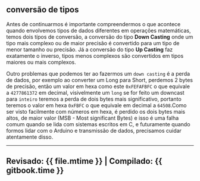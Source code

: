 ## conversão de tipos

Antes de continuarmos é importante compreendermos o que acontece quando envolvemos tipos de dados diferentes em operações matemáticas, temos dois típos de conversão, a conversão do tipo **Down Casting** onde um tipo mais complexo ou de maior precisão é convertido para um tipo de menor tamanho ou precisão. Já a conversão do tipo **Up Casting** faz exatamente o inverso, tipos menos complexos são convertidos em tipos maiores ou mais complexos.

Outro problemas que podemos ter ao fazermos um `down casting` é a perda de dados, por exemplo ao converter um Long para Short, perdemos 2 bytes de precisão, então um valor em hexa como este `0xFEFAFBFC` o que equivale a `4277861372` em decimal, visivelmente um `long` se for feito um downcast para `inteiro` teremos a perda de dois bytes mais significativo, portanto teremos o valor em hexa `0xFBFC` o que equivale em decimal a `64508`.Como ser visto facilmente com números em hexa, é perdido os dois bytes mais altos, de maior valor (MSB - Most significant Bytes) e isso é uma falha comum quando se lida com sistemas escritos em C, e futuramente quando formos lidar com o Arduino e transmissão de dados, precisamos cuidar atentamente disso.

---
Revisado: {{ file.mtime }} | Compilado: {{ gitbook.time }}
---
